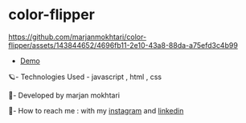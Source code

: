 # color-flipper

https://github.com/marjanmokhtari/color-flipper/assets/143844652/4696fb11-2e10-43a8-88da-a75efd3c4b99

* [Demo](https://marjanmokhtari.github.io/color-flipper/)


🪐- Technologies Used - javascript , html , css

🐞- Developed by marjan mokhtari

📲- How to reach me : with my [instagram](https://www.instagram.com/marjanmokhtari.web) and [linkedin](https://www.linkedin.com/in/marjanmokhtari)


